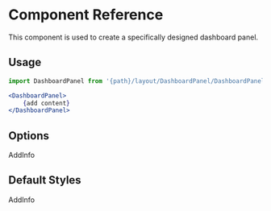 # Component Reference

This component is used to create a specifically designed dashboard panel.

## Usage

```jsx
import DashboardPanel from '{path}/layout/DashboardPanel/DashboardPanel';

<DashboardPanel>
    {add content}
</DashboardPanel>
```

## Options

AddInfo

## Default Styles

AddInfo
